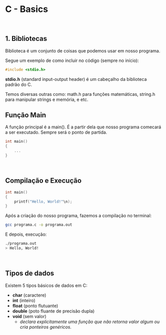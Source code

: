 # C - Basics
<br/>

## 1. Bibliotecas
Biblioteca é um conjunto de coisas que podemos usar em nosso programa.

Segue um exemplo de como incluir no código (sempre no início):

```c
#include <stdio.h> 
```

**stdio.h** (standard input-output header) é um cabeçalho da biblioteca padrão do C. 

Temos diversas outras como: math.h para funções matemáticas, string.h	 para manipular strings e memória, e etc.

## Função Main
A função principal é a main(). É a partir dela que nosso programa comecará a ser executado. Sempre será o ponto de partida.

```c
int main()
{
	...
}
```
<br/>


## Compilação e Execução
```c
int main()
{
	printf("Hello, World!"\n);
}
```
Após a criação do nosso programa, fazemos a compilação no terminal:
```bash
gcc programa.c -o programa.out
```
E depois, execução:
```bash
./programa.out
> Hello, World!
```
<br/>

## Tipos de dados
Existem 5 tipos básicos de dados em C:
- **char** (caractere)
- **int** (inteiro)
- **float** (ponto flutuante)
- **double** (poto fluante de precisão dupla)
- **void** (sem valor)
	- *declara explicitamente uma função que não retorna valor algum ou cria ponteiros genéricos.*
<br/>


